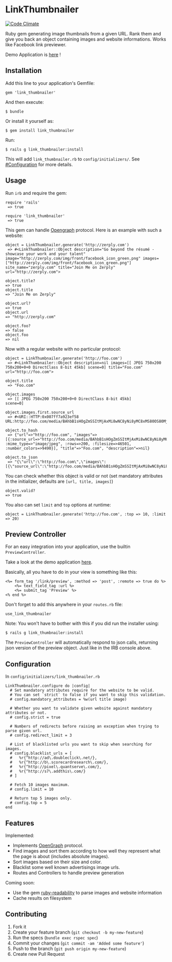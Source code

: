 # LinkThumbnailer

[![Code Climate](https://codeclimate.com/badge.png)](https://codeclimate.com/github/gottfrois/link_thumbnailer)

Ruby gem generating image thumbnails from a given URL. Rank them and give you back an object containing images and website informations. Works like Facebook link previewer.

Demo Application is [here](http://link-thumbnailer-demo.herokuapp.com/) !

## Installation

Add this line to your application's Gemfile:

    gem 'link_thumbnailer'

And then execute:

    $ bundle

Or install it yourself as:

    $ gem install link_thumbnailer

Run:

	$ rails g link_thumbnailer:install

This will add `link_thumbnailer.rb` to `config/initializers/`. See [#Configuration](https://github.com/gottfrois/link_thumbnailer#configuration) for more details.

## Usage

Run `irb` and require the gem:

	require 'rails'
	 => true

	require 'link_thumbnailer'
	 => true

This gem can handle [Opengraph](http://ogp.me/) protocol. Here is an example with such a website:

	object = LinkThumbnailer.generate('http://zerply.com')
	 => #<LinkThumbnailer::Object description="Go beyond the résumé - showcase your work and your talent" image="http://zerply.com/img/front/facebook_icon_green.png" images=["http://zerply.com/img/front/facebook_icon_green.png"] site_name="zerply.com" title="Join Me on Zerply" url="http://zerply.com">

	object.title?
 	=> true
 	object.title
 	=> "Join Me on Zerply"

 	object.url?
	=> true
	object.url
	=> "http://zerply.com"

	object.foo?
	=> false
	object.foo
	=> nil

Now with a regular website with no particular protocol:

	object = LinkThumbnailer.generate('http://foo.com')
	 => #<LinkThumbnailer::Object description=nil images=[[ JPEG 750x200 750x200+0+0 DirectClass 8-bit 45kb] scene=0] title="Foo.com" url="http://foo.com">

	object.title
	 => "Foo.com"

	object.images
	 => [[ JPEG 750x200 750x200+0+0 DirectClass 8-bit 45kb]
	scene=0]

	object.images.first.source_url
	 => #<URI::HTTP:0x007ff7a923ef58 URL:http://foo.com/media/BAhbB1sHOgZmSSItMjAxMi8wNC8yNi8yMC8xMS80OS80MjYvY29yZG92YWJlYWNoLmpwZwY6BkVUWwg6BnA6CnRodW1iSSINNzUweDIwMCMGOwZU/cordovabeach.jpg>

	object.to_hash
	 => {"url"=>"http://foo.com", "images"=>[{:source_url=>"http://foo.com/media/BAhbB1sHOgZmSSItMjAxMi8wNC8yNi8yMC8xMS80OS80MjYvY29yZG92YWJlYWNoLmpwZwY6BkVUWwg6BnA6CnRodW1iSSINNzUweDIwMCMGOwZU/cordovabeach.jpg", :mime_type=>"image/jpeg", :rows=>200, :filesize=>46501, :number_colors=>9490}], "title"=>"Foo.com", "description"=>nil}

	object.to_json
	 => "{\"url\":\"http://foo.com\",\"images\":[{\"source_url\":\"http://foo.com/media/BAhbB1sHOgZmSSItMjAxMi8wNC8yNi8yMC8xMS80OS80MjYvY29yZG92YWJlYWNoLmpwZwY6BkVUWwg6BnA6CnRodW1iSSINNzUweDIwMCMGOwZU/cordovabeach.jpg\",\"mime_type\":\"image/jpeg\",\"rows\":200,\"filesize\":46501,\"number_colors\":9490}],\"title\":\"Foo.com\",\"description\":null}"

You can check whether this object is valid or not (set mandatory attributes in the initializer, defaults are `[url, title, images]`)

	object.valid?
 	=> true

 You also can set `limit` and `top` options at runtime:

 	object = LinkThumbnailer.generate('http://foo.com', :top => 10, :limit => 20)
 	
## Preview Controller

For an easy integration into your application, use the builtin `PreviewController`.

Take a look at the demo application [here](https://github.com/gottfrois/link_thumbnailer_demo).

Basically, all you have to do in your view is something like this:

	<%= form_tag '/link/preview', :method => 'post', :remote => true do %>
		<%= text_field_tag :url %>
		<%= submit_tag 'Preview' %>
	<% end %>
	
Don't forget to add this anywhere in your `routes.rb` file:

	use_link_thumbnailer
	
Note: You won't have to bother with this if you did run the installer using:

	$ rails g link_thumbnailer:install
	
The `PreviewController` will automatically respond to json calls, returning json version of the preview object. Just like in the IRB console above.

## Configuration

In `config/initializers/link_thumbnailer.rb`

	LinkThumbnailer.configure do |config|
	  # Set mandatory attributes require for the website to be valid.
	  # You can set `strict` to false if you want to skip this validation.
	  # config.mandatory_attributes = %w(url title image)

	  # Whether you want to validate given website against mandatory attributes or not.
	  # config.strict = true

	  # Numbers of redirects before raising an exception when trying to parse given url.
	  # config.redirect_limit = 3

	  # List of blacklisted urls you want to skip when searching for images.
	  # config.blacklist_urls = [
	  #   %r{^http://ad\.doubleclick\.net/},
	  #   %r{^http://b\.scorecardresearch\.com/},
	  #   %r{^http://pixel\.quantserve\.com/},
	  #   %r{^http://s7\.addthis\.com/}
	  # ]

	  # Fetch 10 images maximum.
	  # config.limit = 10

	  # Return top 5 images only.
	  # config.top = 5
	end

## Features

Implemented:

- Implements [OpenGraph](http://ogp.me/) protocol.
- Find images and sort them according to how well they represent what the page is about (includes absolute images).
- Sort images based on their size and color.
- Blacklist some well known advertisings image urls.
- Routes and Controllers to handle preview generation

Coming soon:

- Use the gem [ruby-readability](https://github.com/iterationlabs/ruby-readability) to parse images and website information
- Cache results on filesystem

## Contributing

1. Fork it
2. Create your feature branch (`git checkout -b my-new-feature`)
3. Run the specs (`bundle exec rspec spec`)
4. Commit your changes (`git commit -am 'Added some feature'`)
5. Push to the branch (`git push origin my-new-feature`)
6. Create new Pull Request
